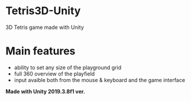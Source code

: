 # Tetris3D-Unity
3D Tetris game made with Unity 

# Main features
- ability to set any size of the playground grid
- full 360 overview of the playfield
- input avaible both from the mouse & keyboard and the game interface


<b>Made with Unity 2019.3.8f1 ver. </b>

